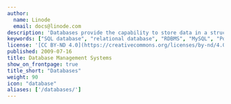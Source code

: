 ```yaml
---
author:
  name: Linode
  email: docs@linode.com
description: 'Databases provide the capability to store data in a structured and easily accessible manner, serving as the foundation for hundreds of popular web and server apps.'
keywords: ["SQL database", "relational database", "RDBMS", "MySQL", "Postgresql", "nosql", "mongodb", "couchdb", "hadoop"]
license: '[CC BY-ND 4.0](https://creativecommons.org/licenses/by-nd/4.0)'
published: 2009-07-16
title: Database Management Systems
show_on_frontpage: true
title_short: "Databases"
weight: 90
icon: "database"
aliases: ['/databases/']
---
```


